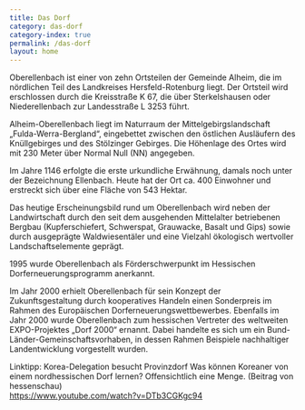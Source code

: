 ```yaml
---
title: Das Dorf
category: das-dorf
category-index: true
permalink: /das-dorf
layout: home
---
```


Oberellenbach ist einer von zehn Ortsteilen der Gemeinde Alheim, die im nördlichen Teil des Landkreises Hersfeld-Rotenburg liegt. Der Ortsteil wird erschlossen durch die Kreisstraße K 67, die über Sterkelshausen oder Niederellenbach zur Landesstraße L 3253 führt.

Alheim-Oberellenbach liegt im Naturraum der Mittelgebirgslandschaft „Fulda-Werra-Bergland“, eingebettet zwischen den östlichen Ausläufern des Knüllgebirges und des Stölzinger Gebirges. Die Höhenlage des Ortes wird mit 230 Meter über Normal Null (NN) angegeben.

Im Jahre 1146 erfolgte die erste urkundliche Erwähnung, damals noch unter der Bezeichnung Ellenbach. Heute hat der Ort ca. 400 Einwohner und erstreckt sich über eine Fläche von 543 Hektar.

Das heutige Erscheinungsbild rund um Oberellenbach wird neben der Landwirtschaft durch den seit dem ausgehenden Mittelalter betriebenen Bergbau (Kupferschiefert, Schwerspat, Grauwacke, Basalt und Gips) sowie durch ausgeprägte Waldwiesentäler und eine Vielzahl ökologisch wertvoller Landschaftselemente geprägt.

1995 wurde Oberellenbach als Förderschwerpunkt im Hessischen Dorferneuerungsprogramm anerkannt.

Im Jahr 2000 erhielt Oberellenbach für sein Konzept der Zukunftsgestaltung durch kooperatives Handeln einen Sonderpreis im Rahmen des Europäischen Dorferneuerungswettbewerbes. Ebenfalls im Jahr 2000 wurde Oberellenbach zum hessischen Vertreter des weltweiten EXPO-Projektes „Dorf 2000“ ernannt. Dabei handelte es sich um ein Bund-Länder-Gemeinschaftsvorhaben, in dessen Rahmen Beispiele nachhaltiger Landentwicklung vorgestellt wurden. 

Linktipp: Korea-Delegation besucht Provinzdorf
Was können Koreaner von einem nordhessischen Dorf lernen? Offensichtlich eine Menge.
(Beitrag von hessenschau)  
<https://www.youtube.com/watch?v=DTb3CGKgc94>